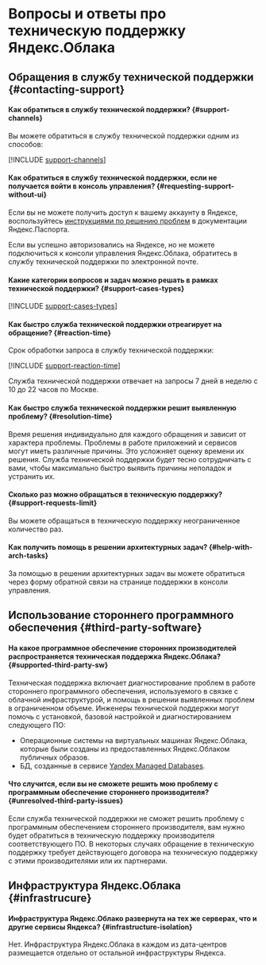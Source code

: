 # Вопросы и ответы про техническую поддержку Яндекс.Облака

## Обращения в службу технической поддержки {#contacting-support}

#### Как обратиться в службу технической поддержки? {#support-channels}

Вы можете обратиться в службу технической поддержки одним из способов:

[!INCLUDE [support-channels](../_includes/support-channels.md)]

#### Как обратиться в службу технической поддержки, если не получается войти в консоль управления? {#requesting-support-without-ui}

Если вы не можете получить доступ к вашему аккаунту в Яндексе, воспользуйтесь [инструкциями по решению проблем](https://yandex.ru/support/passport/troubleshooting/problems.html) в документации Яндекс.Паспорта.

Если вы успешно авторизовались на Яндексе, но не можете подключиться к консоли управления Яндекс.Облака, обратитесь в службу технической поддержки по электронной почте.

#### Какие категории вопросов и задач можно решать в рамках технической поддержки? {#support-cases-types}

[!INCLUDE [support-cases-types](../_includes/support-cases-types.md)]


#### Как быстро служба технической поддержки отреагирует на обращение? {#reaction-time}

Срок обработки запроса в службу технической поддержки:

  [!INCLUDE [support-reaction-time](../_includes/support-reaction-time.md)]

Служба технической поддержки отвечает на запросы 7 дней в неделю c 10 до 22 часов по Москве.


#### Как быстро служба технической поддержки решит выявленную проблему? {#resolution-time}

Время решения индивидуально для каждого обращения и зависит от характера проблемы. Проблемы в работе приложений и сервисов могут иметь различные причины. Это усложняет оценку времени их решения. Служба технической поддержки будет тесно сотрудничать с вами, чтобы максимально быстро выявить причины неполадок и устранить их.

#### Сколько раз можно обращаться в техническую поддержку? {#support-requests-limit}

Вы можете обращаться в техническую поддержку неограниченное количество раз.

#### Как получить помощь в решении архитектурных задач? {#help-with-arch-tasks}

За помощью в решении архитектурных задач вы можете обратиться через форму обратной связи на странице поддержки в консоли управления.

## Использование стороннего программного обеспечения {#third-party-software}

#### На какое программное обеспечение сторонних производителей распространяется техническая поддержка Яндекс.Облака? {#supported-third-party-sw}

Техническая поддержка включает диагностирование проблем в работе стороннего программного обеспечения, используемого в связке с облачной инфраструктурой, и помощь в решении выявленных проблем в ограниченном объеме. Инженеры технической поддержки могут помочь с установкой, базовой настройкой и диагностированием следующего ПО:

- Операционные системы на виртуальных машинах Яндекс.Облака, которые были созданы из предоставленных Яндекс.Облаком публичных образов.
- БД, созданные в сервисе [Yandex Managed Databases](../mdb/).

#### Что случится, если вы не сможете решить мою проблему с программным обеспечение стороннего производителя? {#unresolved-third-party-issues}

Если служба технической поддержки не сможет решить проблему с программным обеспечением стороннего производителя, вам нужно будет обратиться в техническую поддержку производителя соответствующего ПО. В некоторых случаях обращение в техническую поддержку требует действующего договора на техническую поддержку с этими производителями или их партнерами.

## Инфраструктура Яндекс.Облака {#infrastrucure}

#### Инфраструктура Яндекс.Облако развернута на тех же серверах, что и другие сервисы Яндекса? {#infrastructure-isolation}

Нет. Инфраструктура Яндекс.Облака в каждом из дата-центров размещается отдельно от остальной инфраструктуры Яндекса.